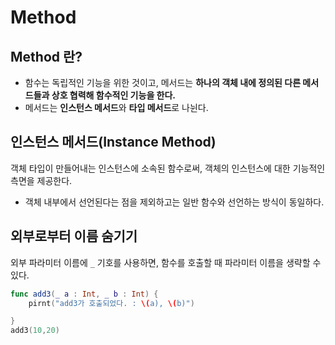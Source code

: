 # Method

## Method 란?
- 함수는 독립적인 기능을 위한 것이고, 메서드는 <b>하나의 객체 내에 정의된 다른 메서드들과 상호 협력해 함수적인 기능을 한다.</b>
- 메서드는 <b>인스턴스 메서드</b>와 <b>타입 메서드</b>로 나뉜다.


## 인스턴스 메서드(Instance Method)
객체 타입이 만들어내는 인스턴스에 소속된 함수로써, 객체의 인스턴스에 대한 기능적인 측면을 제공한다.
- 객체 내부에서 선언된다는 점을 제외하고는 일반 함수와 선언하는 방식이 동일하다.

## 외부로부터 이름 숨기기  
외부 파라미터 이름에 ```_``` 기호를 사용하면, 함수를 호출할 때 파라미터 이름을 생략할 수 있다.

```swift 
func add3(_ a : Int, _ b : Int) {
    pirnt("add3가 호출되었다. : \(a), \(b)")

}
add3(10,20)
```

